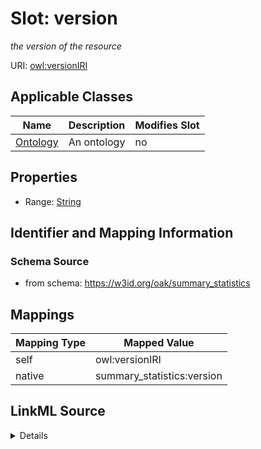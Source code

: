 

# Slot: version


_the version of the resource_





URI: [owl:versionIRI](http://www.w3.org/2002/07/owl#versionIRI)



<!-- no inheritance hierarchy -->





## Applicable Classes

| Name | Description | Modifies Slot |
| --- | --- | --- |
| [Ontology](Ontology.md) | An ontology |  no  |







## Properties

* Range: [String](String.md)





## Identifier and Mapping Information







### Schema Source


* from schema: https://w3id.org/oak/summary_statistics




## Mappings

| Mapping Type | Mapped Value |
| ---  | ---  |
| self | owl:versionIRI |
| native | summary_statistics:version |




## LinkML Source

<details>
```yaml
name: version
description: the version of the resource
from_schema: https://w3id.org/oak/summary_statistics
rank: 1000
slot_uri: owl:versionIRI
alias: version
owner: Ontology
domain_of:
- Ontology
range: string

```
</details>